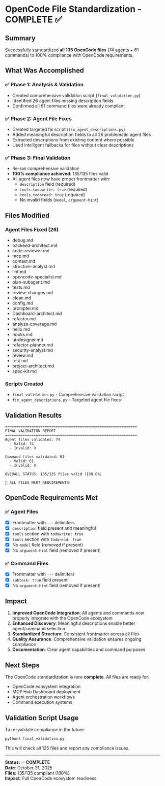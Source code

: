 # OpenCode File Standardization - COMPLETE ✅

## Summary

Successfully standardized **all 135 OpenCode files** (74 agents + 61 commands) to 100% compliance with OpenCode requirements.

## What Was Accomplished

### ✅ **Phase 1: Analysis & Validation**

- Created comprehensive validation script (`final_validation.py`)
- Identified 26 agent files missing description fields
- Confirmed all 61 command files were already compliant

### ✅ **Phase 2: Agent File Fixes**

- Created targeted fix script (`fix_agent_descriptions.py`)
- Added meaningful description fields to all 26 problematic agent files
- Extracted descriptions from existing content where possible
- Used intelligent fallbacks for files without clear descriptions

### ✅ **Phase 3: Final Validation**

- Re-ran comprehensive validation
- **100% compliance achieved**: 135/135 files valid
- All agent files now have proper frontmatter with:
  - `description` field (required)
  - `tools.todowrite: true` (required)
  - `tools.todoread: true` (required)
  - No invalid fields (`model`, `argument-hint`)

## Files Modified

### Agent Files Fixed (26)

- debug.md
- backend-architect.md
- code-reviewer.md
- mcp.md
- context.md
- structure-analyst.md
- lint.md
- opencode-specialist.md
- plan-subagent.md
- tests.md
- review-changes.md
- clean.md
- config.md
- prompter.md
- Dashboard-architect.md
- refactor.md
- analyze-coverage.md
- hello.md
- hooks.md
- ui-designer.md
- refactor-planner.md
- security-analyst.md
- review.md
- test.md
- project-architect.md
- spec-kit.md

### Scripts Created

- `final_validation.py` - Comprehensive validation script
- `fix_agent_descriptions.py` - Targeted agent file fixes

## Validation Results

```
============================================================
FINAL VALIDATION REPORT
============================================================
Agent files validated: 74
  - Valid: 74
  - Invalid: 0

Command files validated: 61
  - Valid: 61
  - Invalid: 0

OVERALL STATUS: 135/135 files valid (100.0%)

🎉 ALL FILES MEET REQUIREMENTS!
```

## OpenCode Requirements Met

### ✅ **Agent Files**

- [x] Frontmatter with `---` delimiters
- [x] `description` field present and meaningful
- [x] `tools` section with `todowrite: true`
- [x] `tools` section with `todoread: true`
- [x] No `model` field (removed if present)
- [x] No `argument-hint` field (removed if present)

### ✅ **Command Files**

- [x] Frontmatter with `---` delimiters
- [x] `subtask: true` field present
- [x] No `argument-hint` field (removed if present)

## Impact

1. **Improved OpenCode Integration**: All agents and commands now properly integrate with the OpenCode ecosystem
2. **Enhanced Discovery**: Meaningful descriptions enable better agent/command selection
3. **Standardized Structure**: Consistent frontmatter across all files
4. **Quality Assurance**: Comprehensive validation ensures ongoing compliance
5. **Documentation**: Clear agent capabilities and command purposes

## Next Steps

The OpenCode standardization is now **complete**. All files are ready for:

- OpenCode ecosystem integration
- MCP Hub Dashboard deployment
- Agent orchestration workflows
- Command execution systems

## Validation Script Usage

To re-validate compliance in the future:

```bash
python3 final_validation.py
```

This will check all 135 files and report any compliance issues.

---

**Status**: ✅ **COMPLETE**  
**Date**: October 31, 2025  
**Files**: 135/135 compliant (100%)  
**Impact**: Full OpenCode ecosystem readiness
